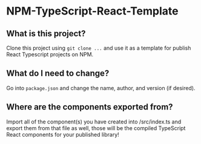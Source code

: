 # NPM-TypeScript-React-Template

## What is this project?

Clone this project using `git clone ...` and use it as a template for publish React Typescript projects on NPM.


## What do I need to change?

Go into `package.json` and change the name, author, and version (if desired).

## Where are the components exported from?

Import all of the component(s) you have created into /src/index.ts and export them from that file as well, those will be the compiled TypeScript React components for your published library!

